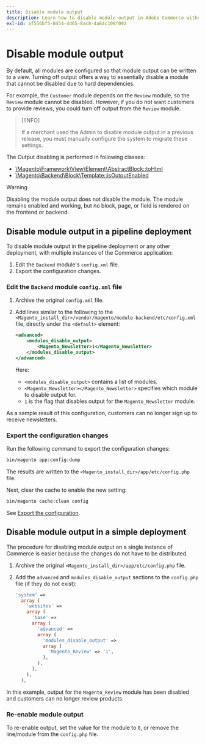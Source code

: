 ```yaml
---
title: Disable module output
description: Learn how to disable module output in Adobe Commerce without removing dependencies. Discover configuration steps and use cases.
exl-id: af556bf5-8454-4d65-8ac8-4a64c108f092
---
```

# Disable module output

By default, all modules are configured so that module output can be written to a view. Turning off output offers a way to essentially disable a module that cannot be disabled due to hard dependencies.

For example, the `Customer` module depends on the `Review` module, so the `Review` module cannot be disabled. However, if you do not want customers to provide reviews, you could turn off output from the `Review` module.

>[!INFO]
>
>If a merchant used the Admin to disable module output in a previous release, you must manually configure the system to migrate these settings.

The Output disabling is performed in following classes:

- [\Magento\Framework\View\Element\AbstractBlock::toHtml](https://github.com/magento/magento2/blob/36097739bbb0b8939ad9a2a0dadee64318153dca/lib/internal/Magento/Framework/View/Element/AbstractBlock.php#L651)
- [\Magento\Backend\Block\Template::isOutputEnabled](https://github.com/magento/magento2/blob/0c786907ffe03d0e2990612eec16ee58b00379c5/app/code/Magento/Backend/Block/Template.php#L96)

>[!WARNING]
>
>Disabling the module output does not disable the module. The module remains enabled and working, but no block, page, or field is rendered on the frontend or backend.

## Disable module output in a pipeline deployment

To disable module output in the pipeline deployment or any other deployment, with multiple instances of the Commerce application:

1. Edit the `Backend` module's `config.xml` file.
1. Export the configuration changes.

### Edit the `Backend` module `config.xml` file

1. Archive the original `config.xml` file.
1. Add lines similar to the following to the `<Magento_install_dir>/vendor/magento/module-backend/etc/config.xml` file, directly under the `<default>` element:

   ```xml
   <advanced>
       <modules_disable_output>
           <Magento_Newsletter>1</Magento_Newsletter>
       </modules_disable_output>
   </advanced>
   ```

   Here:

   -  `<modules_disable_output>` contains a list of modules.
   -  `<Magento_Newsletter></Magento_Newsletter>` specifies which module to disable output for.
   -  `1` is the flag that disables output for the `Magento_Newsletter` module.

As a sample result of this configuration, customers can no longer sign up to receive newsletters.

### Export the configuration changes

Run the following command to export the configuration changes:

```bash
bin/magento app:config:dump
```

The results are written to the `<Magento_install_dir>/app/etc/config.php` file.

Next, clear the cache to enable the new setting:

```bash
bin/magento cache:clean config
```

See [Export the configuration](../cli/export-configuration.md).

## Disable module output in a simple deployment

The procedure for disabling module output on a single instance of Commerce is easier because the changes do not have to be distributed.

1. Archive the original `<Magento_install_dir>/app/etc/config.php` file.
1. Add the `advanced` and `modules_disable_output` sections to the `config.php` file (if they do not exist):

   ```php
   'system' =>
     array (
       'websites' =>
       array (
         'base' =>
         array (
           'advanced' =>
           array (
             'modules_disable_output' =>
             array (
               'Magento_Review' => '1',
             ),
           ),
         ),
       ),
     ),
   ```

In this example, output for the `Magento_Review` module has been disabled and customers can no longer review products.

### Re-enable module output

To re-enable output, set the value for the module to `0`, or remove the line/module from the `config.php` file.
